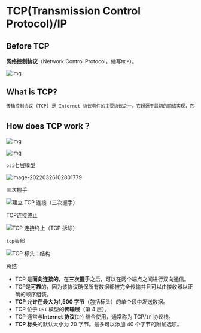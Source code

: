 # TCP(Transmission Control Protocol)/IP

## Before TCP

**网络控制协议**（Network Control Protocol，缩写`NCP`）。

![img](https://www.tutorialspoint.com/assets/questions/media/19089/network_control.jpg)

##  What is TCP?

```tex
传输控制协议 (TCP) 是 Internet 协议套件的主要协议之一。它起源于最初的网络实现，它补充了 Internet 协议 (IP)。因此，整个套件通常称为 TCP/IP。 TCP 在运行于通过 IP 网络通信的主机上的应用程序之间提供可靠、有序且经过错误检查的八位字节流传输。万维网、电子邮件、远程管理和文件传输等主要互联网应用程序依赖于 TCP，它是 TCP/IP 套件传输层的一部分。
```

## How does TCP work？

![img](https://upload.wikimedia.org/wikipedia/commons/thumb/3/3b/UDP_encapsulation.svg/350px-UDP_encapsulation.svg.png)

![img](https://upload.wikimedia.org/wikipedia/commons/thumb/c/c4/IP_stack_connections.svg/350px-IP_stack_connections.svg.png)

`osi`七层模型

![image-20220326102801779](C:\Users\zhangxinyu\AppData\Roaming\Typora\typora-user-images\image-20220326102801779.png)

三次握手

![建立 TCP 连接（三次握手）](https://www.ionos.com/digitalguide/fileadmin/DigitalGuide/Schaubilder/EN-tcp.png)

TCP连接终止

![TCP 连接终止（TCP 拆除）](https://www.ionos.com/digitalguide/fileadmin/DigitalGuide/Schaubilder/EN-tcp-verbindungsabbau.png)

`tcp`头部

![TCP 标头：结构](https://www.ionos.com/digitalguide/fileadmin/DigitalGuide/Schaubilder/EN-tcp-header.jpg)

总结

- TCP 是**面向连接的**，在**三次握手**之后，可以在两个端点之间进行双向通信。
- TCP是**可靠**的，因为该协议确保所有数据都被完全传输并且可以由接收器以正确的顺序组装。
- **TCP 允许在最大为1,500 字节**（包括标头）的单个段中发送数据。
- TCP 位于 `OSI` 模型的**传输层**（第 4 层）。
- TCP 通常与**Internet 协议**(`IP`) 结合使用，通常称为 TCP/`IP` 协议栈。
- **TCP 标头**的默认大小为 20 字节。最多可以添加 40 个字节的附加选项。